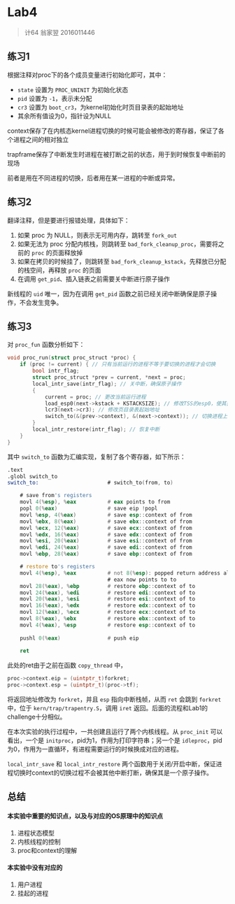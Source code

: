 # Lab4

> 计64 翁家翌 2016011446

## 练习1

根据注释对proc下的各个成员变量进行初始化即可，其中：

- `state` 设置为 `PROC_UNINIT` 为初始化状态
- `pid` 设置为 `-1`，表示未分配
- `cr3` 设置为 `boot_cr3`，为kernel初始化时页目录表的起始地址
- 其余所有值设为0，指针设为NULL



context保存了在内核态kernel进程切换的时候可能会被修改的寄存器，保证了各个进程之间的相对独立

trapframe保存了中断发生时进程在被打断之前的状态，用于到时候恢复中断前的现场

前者是用在不同进程的切换，后者用在某一进程的中断或异常。

## 练习2

翻译注释，但是要进行报错处理，具体如下：

1. 如果 proc 为 NULL，则表示无可用内存，跳转至 `fork_out`
2. 如果无法为 proc 分配内核栈，则跳转至 `bad_fork_cleanup_proc`，需要将之前的 `proc` 的页面释放掉
3. 如果在拷贝的时候挂了，则跳转至 `bad_fork_cleanup_kstack`，先释放已分配的栈空间，再释放 `proc` 的页面
4. 在调用 `get_pid`、插入链表之前需要关中断进行原子操作

新线程的 `uid` 唯一，因为在调用 `get_pid` 函数之前已经关闭中断确保是原子操作，不会发生竞争。

## 练习3

对 `proc_fun` 函数分析如下：

```c
void proc_run(struct proc_struct *proc) {
    if (proc != current) { // 只有当前运行的进程不等于要切换的进程才会切换
        bool intr_flag;
        struct proc_struct *prev = current, *next = proc;
        local_intr_save(intr_flag); // 关中断，确保原子操作
        {
            current = proc; // 更改当前运行进程
            load_esp0(next->kstack + KSTACKSIZE); // 修改TSS的esp0，使其指向新进程的堆栈起始地址
            lcr3(next->cr3); // 修改页目录表起始地址
            switch_to(&(prev->context), &(next->context)); // 切换进程上下文
        }
        local_intr_restore(intr_flag); // 恢复中断
    }
}
```

其中 `switch_to` 函数为汇编实现，复制了各个寄存器，如下所示：

```asm
.text
.globl switch_to
switch_to:                      # switch_to(from, to)

    # save from's registers
    movl 4(%esp), %eax          # eax points to from
    popl 0(%eax)                # save eip !popl
    movl %esp, 4(%eax)          # save esp::context of from
    movl %ebx, 8(%eax)          # save ebx::context of from
    movl %ecx, 12(%eax)         # save ecx::context of from
    movl %edx, 16(%eax)         # save edx::context of from
    movl %esi, 20(%eax)         # save esi::context of from
    movl %edi, 24(%eax)         # save edi::context of from
    movl %ebp, 28(%eax)         # save ebp::context of from

    # restore to's registers
    movl 4(%esp), %eax          # not 8(%esp): popped return address already
                                # eax now points to to
    movl 28(%eax), %ebp         # restore ebp::context of to
    movl 24(%eax), %edi         # restore edi::context of to
    movl 20(%eax), %esi         # restore esi::context of to
    movl 16(%eax), %edx         # restore edx::context of to
    movl 12(%eax), %ecx         # restore ecx::context of to
    movl 8(%eax), %ebx          # restore ebx::context of to
    movl 4(%eax), %esp          # restore esp::context of to
    
    pushl 0(%eax)               # push eip
    
    ret
```

此处的ret由于之前在函数 `copy_thread` 中，

```c
proc->context.eip = (uintptr_t)forkret;
proc->context.esp = (uintptr_t)(proc->tf);
```

将返回地址修改为 `forkret`，并且 `esp` 指向中断栈帧，从而 `ret` 会跳到 `forkret` 中，位于 `kern/trap/trapentry.S`，调用 `iret` 返回。后面的流程和Lab1的challenge十分相似。

在本次实验的执行过程中，一共创建且运行了两个内核线程。从 `proc_init` 可以看出，一个是 `initproc`，pid为1，作用为打印字符串；另一个是 `idleproc`，pid为0，作用为一直循环，有进程需要运行的时候换成对应的进程。

`local_intr_save` 和 `local_intr_restore` 两个函数用于关闭/开启中断，保证进程切换时context的切换过程不会被其他中断打断，确保其是一个原子操作。

## 总结

#### 本实验中重要的知识点，以及与对应的OS原理中的知识点

1. 进程状态模型
2. 内核线程的控制
3. proc和context的理解

#### 本实验中没有对应的

1. 用户进程
2. 挂起的进程